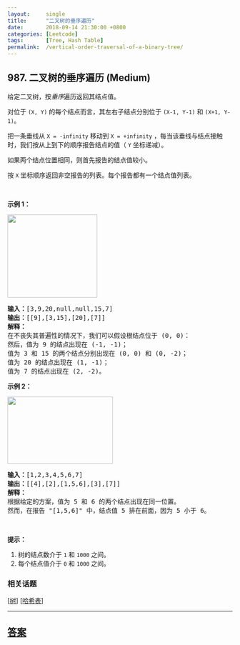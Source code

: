 ```yaml
---
layout:     single
title:      "二叉树的垂序遍历"
date:       2018-09-14 21:30:00 +0800
categories: [Leetcode]
tags:       [Tree, Hash Table]
permalink:  /vertical-order-traversal-of-a-binary-tree/
---
```


## 987. 二叉树的垂序遍历 (Medium)

<p>给定二叉树，按<em>垂序</em>遍历返回其结点值。</p>

<p>对位于&nbsp;<code>(X, Y)</code>&nbsp;的每个结点而言，其左右子结点分别位于&nbsp;<code>(X-1, Y-1)</code>&nbsp;和&nbsp;<code>(X+1, Y-1)</code>。</p>

<p>把一条垂线从&nbsp;<code>X = -infinity</code>&nbsp;移动到&nbsp;<code>X = +infinity</code>&nbsp;，每当该垂线与结点接触时，我们按从上到下的顺序报告结点的值（ <code>Y</code>&nbsp;坐标递减）。</p>

<p>如果两个结点位置相同，则首先报告的结点值较小。</p>

<p>按&nbsp;<code>X</code>&nbsp;坐标顺序返回非空报告的列表。每个报告都有一个结点值列表。</p>

<p>&nbsp;</p>

<p><strong>示例 1：</strong></p>

<p><img alt="" src="https://assets.leetcode-cn.com/aliyun-lc-upload/uploads/2019/02/02/1236_example_1.PNG" style="height: 186px; width: 201px;"></p>

<pre><strong>输入：</strong>[3,9,20,null,null,15,7]
<strong>输出：</strong>[[9],[3,15],[20],[7]]
<strong>解释： </strong>
在不丧失其普遍性的情况下，我们可以假设根结点位于 (0, 0)：
然后，值为 9 的结点出现在 (-1, -1)；
值为 3 和 15 的两个结点分别出现在 (0, 0) 和 (0, -2)；
值为 20 的结点出现在 (1, -1)；
值为 7 的结点出现在 (2, -2)。
</pre>

<p><strong>示例 2：</strong></p>

<p><strong><img alt="" src="https://assets.leetcode-cn.com/aliyun-lc-upload/uploads/2019/02/23/tree2.png" style="height: 150px; width: 236px;"></strong></p>

<pre><strong>输入：</strong>[1,2,3,4,5,6,7]
<strong>输出：</strong>[[4],[2],[1,5,6],[3],[7]]
<strong>解释：</strong>
根据给定的方案，值为 5 和 6 的两个结点出现在同一位置。
然而，在报告 &quot;[1,5,6]&quot; 中，结点值 5 排在前面，因为 5 小于 6。
</pre>

<p>&nbsp;</p>

<p><strong>提示：</strong></p>

<ol>
	<li>树的结点数介于 <code>1</code>&nbsp;和&nbsp;<code>1000</code>&nbsp;之间。</li>
	<li>每个结点值介于&nbsp;<code>0</code>&nbsp;和&nbsp;<code>1000</code>&nbsp;之间。</li>
</ol>

### 相关话题
  [[树](https://github.com/openset/leetcode/tree/master/tag/tree/README.md)]
  [[哈希表](https://github.com/openset/leetcode/tree/master/tag/hash-table/README.md)]

---

## [答案](https://github.com/openset/leetcode/tree/master/problems/vertical-order-traversal-of-a-binary-tree)
